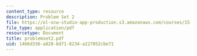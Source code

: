 ```yaml
---
content_type: resource
description: Problem Set 2
file: https://ol-ocw-studio-app-production.s3.amazonaws.com/courses/15-518-taxes-and-business-strategy-fall-2002/1466d336a8288d718234a227052cbe71_problemset2.pdf
file_type: application/pdf
resourcetype: Document
title: problemset2.pdf
uid: 1466d336-a828-8d71-8234-a227052cbe71
---
```

